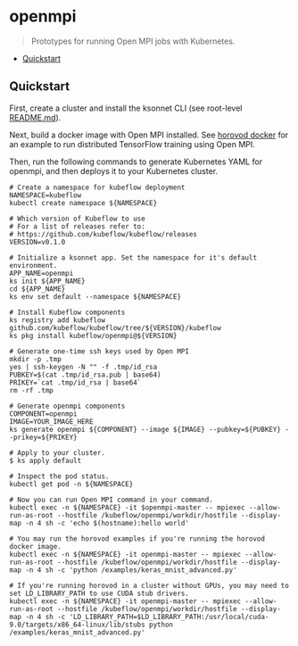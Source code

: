 # openmpi

> Prototypes for running Open MPI jobs with Kubernetes.

* [Quickstart](#quickstart)

## Quickstart

First, create a cluster and install the ksonnet CLI (see root-level [README.md](https://github.com/kubeflow/kubeflow/blob/master/README.md)).

Next, build a docker image with Open MPI installed. See [horovod docker](https://github.com/uber/horovod/blob/master/docs/docker.md) for an example to run distributed TensorFlow training using Open MPI.

Then, run the following commands to generate Kubernetes YAML for openmpi, and then deploys it to your Kubernetes cluster.

```shell
# Create a namespace for kubeflow deployment
NAMESPACE=kubeflow
kubectl create namespace ${NAMESPACE}

# Which version of Kubeflow to use
# For a list of releases refer to:
# https://github.com/kubeflow/kubeflow/releases
VERSION=v0.1.0

# Initialize a ksonnet app. Set the namespace for it's default environment.
APP_NAME=openmpi
ks init ${APP_NAME}
cd ${APP_NAME}
ks env set default --namespace ${NAMESPACE}

# Install Kubeflow components
ks registry add kubeflow github.com/kubeflow/kubeflow/tree/${VERSION}/kubeflow
ks pkg install kubeflow/openmpi@${VERSION}

# Generate one-time ssh keys used by Open MPI
mkdir -p .tmp
yes | ssh-keygen -N "" -f .tmp/id_rsa
PUBKEY=$(cat .tmp/id_rsa.pub | base64)
PRIKEY=`cat .tmp/id_rsa | base64`
rm -rf .tmp

# Generate openmpi components
COMPONENT=openmpi
IMAGE=YOUR_IMAGE_HERE
ks generate openmpi ${COMPONENT} --image ${IMAGE} --pubkey=${PUBKEY} --prikey=${PRIKEY}

# Apply to your cluster. 
$ ks apply default

# Inspect the pod status.
kubectl get pod -n ${NAMESPACE}

# Now you can run Open MPI command in your command.
kubectl exec -n ${NAMESPACE} -it $openmpi-master -- mpiexec --allow-run-as-root --hostfile /kubeflow/openmpi/workdir/hostfile --display-map -n 4 sh -c 'echo $(hostname):hello world'

# You may run the horovod examples if you're running the horovod docker image.
kubectl exec -n ${NAMESPACE} -it openmpi-master -- mpiexec --allow-run-as-root --hostfile /kubeflow/openmpi/workdir/hostfile --display-map -n 4 sh -c 'python /examples/keras_mnist_advanced.py'

# If you're running horovod in a cluster without GPUs, you may need to set LD_LIBRARY_PATH to use CUDA stub drivers.
kubectl exec -n ${NAMESPACE} -it openmpi-master -- mpiexec --allow-run-as-root --hostfile /kubeflow/openmpi/workdir/hostfile --display-map -n 4 sh -c 'LD_LIBRARY_PATH=$LD_LIBRARY_PATH:/usr/local/cuda-9.0/targets/x86_64-linux/lib/stubs python /examples/keras_mnist_advanced.py'
```
